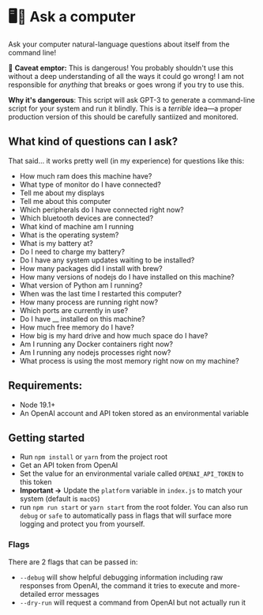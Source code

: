 # 🖥💬 Ask a computer

Ask your computer natural-language questions about itself from the command line!

🛑 **Caveat emptor:** This is dangerous! You probably shouldn't use this without a deep understanding of all the ways it could go wrong! I am not responsible for *anything* that breaks or goes wrong if you try to use this.

**Why it's dangerous**: This script will ask GPT-3 to generate a command-line script for your system and run it blindly. This is a _terrible_ idea—a proper production version of this should be carefully santiized and monitored.

## What kind of questions can I ask?

That said... it works pretty well (in my experience) for questions like this:

- How much ram does this machine have?
- What type of monitor do I have connected?
- Tell me about my displays
- Tell me about this computer
- Which peripherals do I have connected right now?
- Which bluetooth devices are connected?
- What kind of machine am I running
- What is the operating system?
- What is my battery at?
- Do I need to charge my battery?
- Do I have any system updates waiting to be installed?
- How many packages did I install with brew?
- How many versions of nodejs do I have installed on this machine?
- What version of Python am I running?
- When was the last time I restarted this computer?
- How many process are running right now?
- Which ports are currently in use?
- Do I have __ installed on this machine?
- How much free memory do I have?
- How big is my hard drive and how much space do I have?
- Am I running any Docker containers right now?
- Am I running any nodejs processes right now?
- What process is using the most memory right now on my machine?


## Requirements:
- Node 19.1+
- An OpenAI account and API token stored as an environmental variable

## Getting started
- Run `npm install` or `yarn` from the project root
- Get an API token from OpenAI 
- Set the value for an environmental variale called `OPENAI_API_TOKEN` to this token
- **Important →** Update the `platform` variable in `index.js` to match your system (default is `macOS`)
- run `npm run start` or `yarn start` from the root folder. You can also run `debug` or `safe` to automatically pass in flags that will surface more logging and protect you from yourself.

### Flags
There are 2 flags that can be passed in:
- `--debug` will show helpful debugging information including raw responses from OpenAI, the command it tries to execute and more-detailed error messages
- `--dry-run` will request a command from OpenAI but not actually run it
